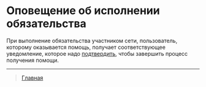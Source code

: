 # Оповещение об исполнении обязательства

При выполнение обязательства участником сети, пользователь, которому оказывается помощь, получает соответствующее уведомление, которое надо [подтвердить](../actions/confirmation_of_transfer.md), чтобы завершить процесс получения помощи.

---
> [Главная](../index.md)
